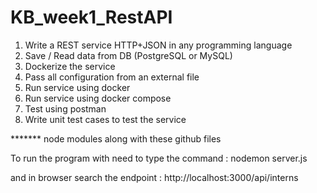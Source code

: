# KB_week1_RestAPI
   1. Write a REST service HTTP+JSON in any programming language 
   2. Save / Read data from DB (PostgreSQL or MySQL) 
   3. Dockerize the service 
   4. Pass all configuration from an external file 
   5. Run service using docker 
   6. Run service using docker compose 
   7. Test using postman 
   8. Write unit test cases to test the service  

  ******* node modules along with these github files

To run the program with need to type the command :  nodemon server.js

and in browser search the endpoint : http://localhost:3000/api/interns



